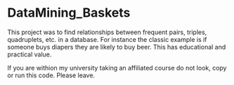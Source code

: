 # DataMining_Baskets

This project was to find relationships between frequent pairs, triples, quadruplets, etc. in a database. For instance the classic example is if someone buys diapers they are likely to buy beer. This has educational and practical value. 

If you are withion my university taking an affiliated course do not look, copy or run this code. Please leave.

